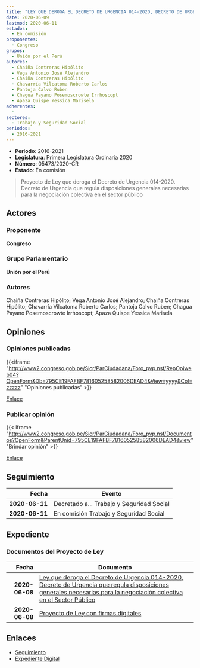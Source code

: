 ```yaml
---
title: "LEY QUE DEROGA EL DECRETO DE URGENCIA 014-2O2O, DECRETO DE URGENCIA QUE REGULA DISPOSICIONES GENERALES NECESARIAS PARA LA NEGOCIACIÓN COLECTIVA EN EL SECTOR PÚBLICO PÚBLIC"
date: 2020-06-09
lastmod: 2020-06-11
estados: 
  - En comisión
proponentes: 
  - Congreso
grupos: 
  - Unión por el Perú
autores: 
  - Chaiña Contreras Hipólito
  - Vega Antonio José Alejandro
  - Chaiña Contreras Hipólito
  - Chavarría Vilcatoma Roberto Carlos
  - Pantoja Calvo Ruben
  - Chagua Payano Posemoscrowte Irrhoscopt
  - Apaza Quispe Yessica Marisela
adherentes: 
  - 
sectores: 
  - Trabajo y Seguridad Social
periodos: 
  - 2016-2021
---
```


- **Periodo**: 2016-2021
- **Legislatura**: Primera Legislatura Ordinaria 2020
- **Número**: 05473/2020-CR
- **Estado**: En comisión

> Proyecto de Ley que deroga el Decreto de Urgencia 014-2020. Decreto de Urgencia que regula disposiciones generales necesarias para la negociación colectiva en el sector público


## Actores

### Proponente

**Congreso**

### Grupo Parlamentario

**Unión por el Perú**

### Autores

Chaiña Contreras Hipólito; Vega Antonio José Alejandro; Chaiña Contreras Hipólito; Chavarría Vilcatoma Roberto Carlos; Pantoja Calvo Ruben; Chagua Payano Posemoscrowte Irrhoscopt; Apaza Quispe Yessica Marisela


## Opiniones

### Opiniones publicadas

{{<iframe "http://www2.congreso.gob.pe/Sicr/ParCiudadana/Foro_pvp.nsf/RepOpiweb04?OpenForm&Db=795CE19FAFBF781605258582006DEAD4&View=yyyy&Col=zzzzz" "Opiniones publicadas" >}}

[Enlace](http://www2.congreso.gob.pe/Sicr/ParCiudadana/Foro_pvp.nsf/RepOpiweb04?OpenForm&Db=795CE19FAFBF781605258582006DEAD4&View=yyyy&Col=zzzzz)
### Publicar opinión

{{< iframe "http://www2.congreso.gob.pe/Sicr/ParCiudadana/Foro_pvp.nsf/Documentos?OpenForm&ParentUnid=795CE19FAFBF781605258582006DEAD4&view" "Brindar opinión" >}}

[Enlace](http://www2.congreso.gob.pe/Sicr/ParCiudadana/Foro_pvp.nsf/Documentos?OpenForm&ParentUnid=795CE19FAFBF781605258582006DEAD4&view)

## Seguimiento

| Fecha | Evento |
|------:|--------|
| **2020-06-11** | Decretado a... Trabajo y Seguridad Social|
| **2020-06-11** | En comisión Trabajo y Seguridad Social|


## Expediente


### Documentos del Proyecto de Ley

| Fecha | Documento |
|------:|--------|
| **2020-06-08** | [Ley que deroga el Decreto de Urgencia 014-2020, Decreto de Urgencia que regula disposiciones generales necesarias para la negociación colectiva en el Sector Público](http://www.leyes.congreso.gob.pe/Documentos/2016_2021/Proyectos_de_Ley_y_de_Resoluciones_Legislativas/PL05473-20200609.pdf) |
| **2020-06-08** | [Proyecto de Ley con firmas digitales](http://www.leyes.congreso.gob.pe/Documentos/2016_2021/Proyectos_de_Ley_y_de_Resoluciones_Legislativas/Proyectos_Firmas_digitales/PL05473.pdf) |

## Enlaces 

- [Seguimiento](http://www2.congreso.gob.pe/Sicr/TraDocEstProc/CLProLey2016.nsf/f7fff46988ca05b1052578e100829cc7/dd4623d129528835052585820071df8c?OpenDocument)
- [Expediente Digital](http://www2.congreso.gob.pe/Sicr/TraDocEstProc/CLProLey2016.nsf/f7fff46988ca05b1052578e100829cc7/dd4623d129528835052585820071df8c?OpenDocument&Click=05257FB7005EB655.eb71d0cf91d8294e05256cdf006b5706/$Body/0.1C6C)
